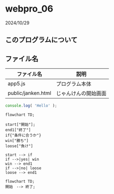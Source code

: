 # webpro_06
2024/10/29

## このプログラムについて

## ファイル名 

ファイル名 | 説明
-|-
app5.js | プログラム本体
public/janken.html | じゃんけんの開始画面

```javascript
console.log( 'Hello' );
```

```mermaid
flowchart TD;

start["開始"];
end1["終了"]
if{"条件に合うか"}
win["勝ち"]
loose["負け"]

start --> if
if -->|yes| win
win --> end1
if -->|no| loose
loose --> end1
```

```mermaid
flowchart TD;
開始　--> 終了;
```